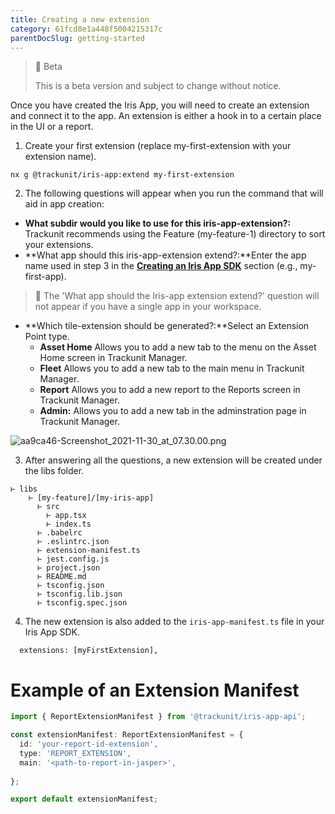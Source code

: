 ```yaml
---
title: Creating a new extension
category: 61fcd8e1a448f5004215317c
parentDocSlug: getting-started
---
```


> 🚧 Beta
> 
> This is a beta version and subject to change without notice.

Once you have created the Iris App, you will need to create an extension and connect it to the app. An extension is either a hook in to a certain place in the UI or a report.

1. Create your first extension (replace my-first-extension with your extension name).

```
nx g @trackunit/iris-app:extend my-first-extension
```



2. The following questions will appear when you run the command that will aid in app creation:

- **What subdir would you like to use for this iris-app-extension?:** Trackunit recommends using the Feature (my-feature-1) directory to sort your extensions.
- **What app should this iris-app-extension extend?:**Enter the app name used in step 3 in the **[Creating an Iris App SDK](#)** section (e.g., my-first-app).  

> 📌 The 'What app should the Iris-app extension extend?' question will not appear if you have a single app in your workspace.

- **Which tile-extension should be generated?:**Select an Extension Point type.
  - **Asset Home** Allows you to add a new tab to the menu on the Asset Home screen in Trackunit Manager.
  - **Fleet** Allows you to add a new tab to the main menu in Trackunit Manager.
  - **Report** Allows you to add a new report to the Reports screen in Trackunit Manager.
  - **Admin:** Allows you to add a new tab in the adminstration page in Trackunit Manager.

![](https://files.readme.io/dfc4901-aa9ca46-Screenshot_2021-11-30_at_07.30.00.png "aa9ca46-Screenshot_2021-11-30_at_07.30.00.png")

3. After answering all the questions, a new extension will be created under the libs folder. 

```text
⊢ libs
	⊢ [my-feature]/[my-iris-app]
      ⊢ src
        ⊢ app.tsx
        ⊢ index.ts
      ⊢ .babelrc
      ⊢ .eslintrc.json
      ⊢ extension-manifest.ts
      ⊢ jest.config.js
      ⊢ project.json
      ⊢ README.md
      ⊢ tsconfig.json
      ⊢ tsconfig.lib.json
      ⊢ tsconfig.spec.json
```



4. The new extension is also added to the `iris-app-manifest.ts` file in your Iris App SDK.

```
  extensions: [myFirstExtension],
```



# Example of an Extension Manifest

```ts
import { ReportExtensionManifest } from '@trackunit/iris-app-api';

const extensionManifest: ReportExtensionManifest = {
  id: 'your-report-id-extension',
  type: 'REPORT_EXTENSION',
  main: '<path-to-report-in-jasper>',
  
};

export default extensionManifest;

```
